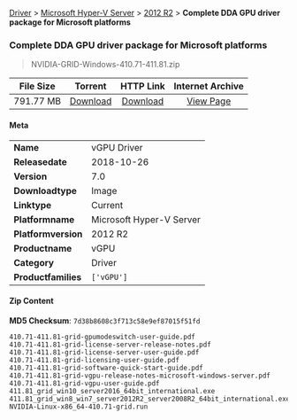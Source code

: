 
[Driver](/README.md)  >  [Microsoft Hyper-V Server](/index/Driver/Microsoft_Hyper-V_Server.md)  >  [2012 R2](/index/Driver/Microsoft_Hyper-V_Server/2012_R2.md)  >  **Complete DDA GPU driver package for Microsoft platforms**


###    Complete DDA GPU driver package for Microsoft platforms

> NVIDIA-GRID-Windows-410.71-411.81.zip   


| **File Size** | **Torrent**  | **HTTP Link** | **Internet Archive** |
|:-------------:|:------------:|:-------------:|:--------------------:|
| 791.77 MB |  [Download](https://archive.org/download/nvgpu_NVIDIA-GRID-Windows-410.71-411.81.zip_e8grwokl/nvgpu_NVIDIA-GRID-Windows-410.71-411.81.zip_e8grwokl_archive.torrent)       | [Download](https://archive.org/compress/nvgpu_NVIDIA-GRID-Windows-410.71-411.81.zip_e8grwokl) | [View Page](https://archive.org/details/nvgpu_NVIDIA-GRID-Windows-410.71-411.81.zip_e8grwokl)       |

#### Meta

<table>
<tr><td><strong>Name</strong></td><td>vGPU Driver</td></tr>
<tr><td><strong>Releasedate</strong></td><td>2018-10-26</td></tr>
<tr><td><strong>Version</strong></td><td>7.0</td></tr>
<tr><td><strong>Downloadtype</strong></td><td>Image</td></tr>
<tr><td><strong>Linktype</strong></td><td>Current</td></tr>
<tr><td><strong>Platformname</strong></td><td>Microsoft Hyper-V Server</td></tr>
<tr><td><strong>Platformversion</strong></td><td>2012 R2</td></tr>
<tr><td><strong>Productname</strong></td><td>vGPU</td></tr>
<tr><td><strong>Category</strong></td><td>Driver</td></tr>
<tr><td><strong>Productfamilies</strong></td><td><code>['vGPU']</code></td></tr>
</table>

#### Zip Content

**MD5 Checksum**: `7d38b8608c3f713c58e9ef87015f51fd`

```text
410.71-411.81-grid-gpumodeswitch-user-guide.pdf
410.71-411.81-grid-license-server-release-notes.pdf
410.71-411.81-grid-license-server-user-guide.pdf
410.71-411.81-grid-licensing-user-guide.pdf
410.71-411.81-grid-software-quick-start-guide.pdf
410.71-411.81-grid-vgpu-release-notes-microsoft-windows-server.pdf
410.71-411.81-grid-vgpu-user-guide.pdf
411.81_grid_win10_server2016_64bit_international.exe
411.81_grid_win8_win7_server2012R2_server2008R2_64bit_international.exe
NVIDIA-Linux-x86_64-410.71-grid.run
```